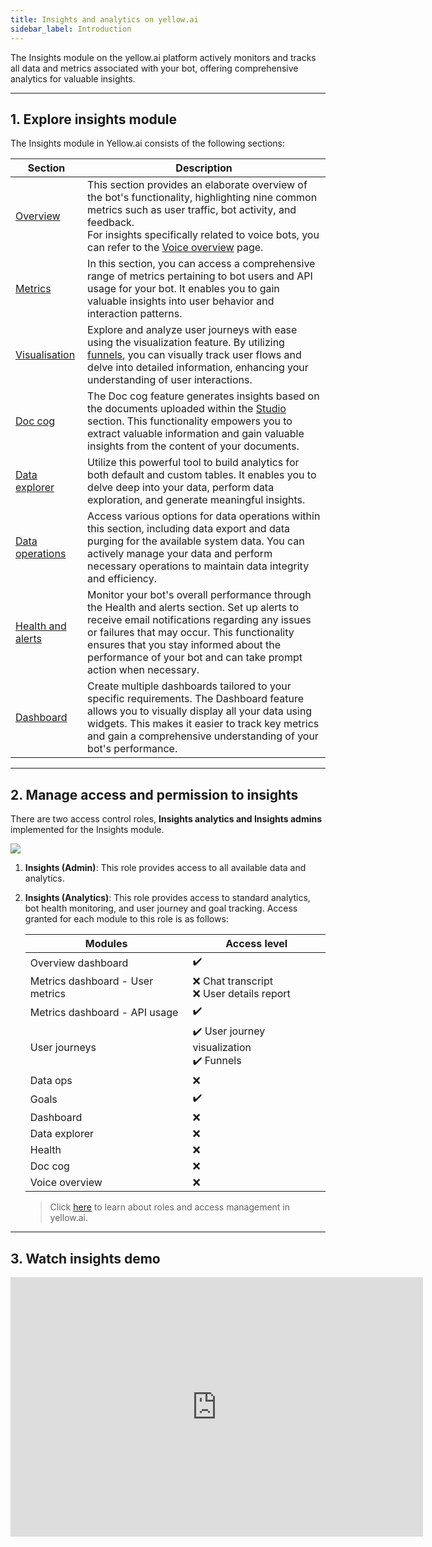 ```yaml
---
title: Insights and analytics on yellow.ai
sidebar_label: Introduction 
---
```


The Insights module on the yellow.ai platform actively monitors and tracks all data and metrics associated with your bot, offering comprehensive analytics for valuable insights.

---------


## 1. Explore insights module

The Insights module in Yellow.ai consists of the following sections: 

| Section | Description |
| -------- | -------- |
| [Overview](https://docs.yellow.ai/docs/platform_concepts/growth/overview) | This section provides an elaborate overview of the bot's functionality, highlighting nine common metrics such as user traffic, bot activity, and feedback. <br/> For insights specifically related to voice bots, you can refer to the [Voice overview](https://docs.yellow.ai/docs/platform_concepts/growth/voiceoverview) page.|
| [Metrics](https://docs.yellow.ai/docs/platform_concepts/growth/metrics) | In this section, you can access a comprehensive range of metrics pertaining to bot users and API usage for your bot. It enables you to gain valuable insights into user behavior and interaction patterns.|
| [Visualisation](https://docs.yellow.ai/docs/platform_concepts/growth/user-journeys) | Explore and analyze user journeys with ease using the visualization feature. By utilizing [funnels](https://docs.yellow.ai/docs/platform_concepts/growth/funnels), you can visually track user flows and delve into detailed information, enhancing your understanding of user interactions. |
| [Doc cog](https://docs.yellow.ai/docs/platform_concepts/growth/doccog) | The Doc cog feature generates insights based on the documents uploaded within the [Studio](https://docs.yellow.ai/docs/platform_concepts/studio/overview) section. This functionality empowers you to extract valuable information and gain valuable insights from the content of your documents. |
| [Data explorer](https://docs.yellow.ai/docs/platform_concepts/growth/data-explorer) | Utilize this powerful tool to build analytics for both default and custom tables. It enables you to delve deep into your data, perform data exploration, and generate meaningful insights. |
| [Data operations](https://docs.yellow.ai/docs/platform_concepts/growth/dataops) | Access various options for data operations within this section, including data export and data purging for the available system data. You can actively manage your data and perform necessary operations to maintain data integrity and efficiency. |
| [Health and alerts](https://docs.yellow.ai/docs/platform_concepts/growth/health) | Monitor your bot's overall performance through the Health and alerts section. Set up alerts to receive email notifications regarding any issues or failures that may occur. This functionality ensures that you stay informed about the performance of your bot and can take prompt action when necessary. |
| [Dashboard](https://docs.yellow.ai/docs/platform_concepts/growth/dashboards) | Create multiple dashboards tailored to your specific requirements. The Dashboard feature allows you to visually display all your data using widgets. This makes it easier to track key metrics and gain a comprehensive understanding of your bot's performance. |

----------

## 2. Manage access and permission to insights 


There are two access control roles, **Insights analytics and Insights admins** implemented for the Insights module.

![](https://hackmd.io/_uploads/HkKy6W9E3.png)

1. **Insights (Admin)**: This role provides access to all available data and analytics.
2. **Insights (Analytics)**: This role provides access to standard analytics, bot health monitoring, and user journey and goal tracking. Access granted for each module to this role is as follows:

    | Modules | Access level| 
    | -------- | -------- | 
    |Overview dashboard |  :heavy_check_mark:|
    | Metrics dashboard - User metrics  | :x: Chat transcript <br/> :x: User details report|
    | Metrics dashboard - API usage | :heavy_check_mark:|
    | User journeys | :heavy_check_mark: User journey visualization <br/> :heavy_check_mark: Funnels|
    | Data ops | :x: |
    | Goals | :heavy_check_mark:|
    | Dashboard | :x: |
    | Data explorer | :x: |
    | Health | :x: |
    | Doc cog  | :x: |
    | Voice overview  | :x: |

    > Click [here](https://docs.yellow.ai/docs/platform_concepts/Getting%20Started/add-bot-collaborators#1-share-bot-access) to learn about roles and access management in yellow.ai. 

--------

## 3. Watch insights demo 

<iframe width="660" height="415" src="https://www.youtube.com/embed/yAkP3imNl7Q" title="YouTube video player" frameborder="0" allow="accelerometer; autoplay; clipboard-write; encrypted-media; gyroscope; picture-in-picture; web-share" allowfullscreen></iframe>